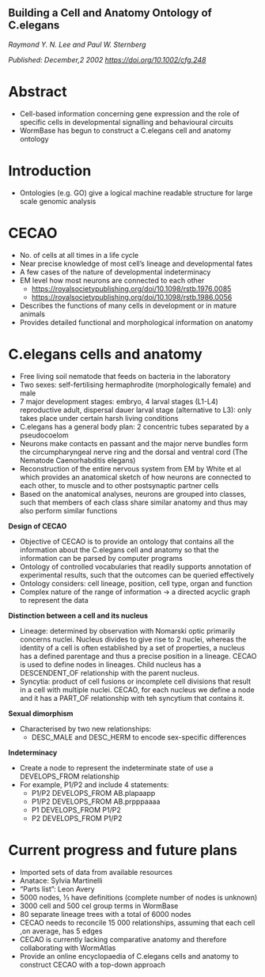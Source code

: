 ## Building a Cell and Anatomy Ontology of C.elegans
*Raymond Y. N. Lee and Paul W. Sternberg*

*Published: December,2 2002 https://doi.org/10.1002/cfg.248*

# Abstract
- Cell-based information concerning gene expression and the role of specific cells in developmental signalling and behavioural circuits
- WormBase has begun to construct a C.elegans cell and anatomy ontology

# Introduction
- Ontologies (e.g. GO) give a logical machine readable structure for large scale genomic analysis

# CECAO
- No. of cells at all times in a life cycle
- Near precise knowledge of most cell’s lineage and developmental fates
- A few cases of the nature of developmental indeterminacy
- EM level how most neurons are connected to each other
  - https://royalsocietypublishing.org/doi/10.1098/rstb.1976.0085
  - https://royalsocietypublishing.org/doi/10.1098/rstb.1986.0056
- Describes the functions of many cells in development or in mature animals
- Provides detailed functional and morphological information on anatomy

# C.elegans cells and anatomy
- Free living soil nematode that feeds on bacteria in the laboratory
- Two sexes: self-fertilising hermaphrodite (morphologically female) and male
- 7 major development stages: embryo, 4 larval stages (L1-L4) reproductive adult, dispersal dauer larval stage (alternative to L3): only takes place under certain harsh living conditions
- C.elegans has a general body plan: 2 concentric tubes separated by a pseudocoelom
- Neurons make contacts en passant and the major nerve bundles form the circumpharyngeal nerve ring and the dorsal and ventral cord (The Nematode Caenorhabditis elegans)
- Reconstruction of the entire nervous system from EM by White et al which provides an anatomical sketch of how neurons are connected to each other, to muscle and to other postsynaptic partner cells
- Based on the anatomical analyses, neurons are grouped into classes, such that members of each class share similar anatomy and thus may also perform similar functions

**Design of CECAO**
- Objective of CECAO is to provide an ontology that contains all the information about the C.elegans cell and anatomy so that the information can be parsed by computer programs
- Ontology of controlled vocabularies that readily supports annotation of experimental results, such that the outcomes can be queried effectively
- Ontology considers: cell lineage, position, cell type, organ and function
- Complex nature of the range of information -> a directed acyclic graph to represent the data

**Distinction between a cell and its nucleus**
- Lineage: determined by observation with Nomarski optic primarily concerns nuclei. Nucleus divides to give rise to 2 nuclei, whereas the identity of a cell is often established by a set of properties, a nucleus has a defined parentage and thus a precise position in a lineage. CECAO is used to define nodes in lineages. Child nucleus has a DESCENDENT_OF relationship with the parent nucleus.
- Syncytia: product of cell fusions or incomplete cell divisions that result in a cell with multiple nuclei. CECAO, for each nucleus we define a node and it has a PART_OF relationship with teh syncytium that contains it.

**Sexual dimorphism**
- Characterised by two new relationships:
  - DESC_MALE and DESC_HERM to encode sex-specific differences

**Indeterminacy**
- Create a node to represent the indeterminate state of use a DEVELOPS_FROM relationship
- For example, P1/P2 and include 4 statements:
  - P1/P2 DEVELOPS_FROM AB.plapaapp
  - P1/P2 DEVELOPS_FROM AB.prpppaaaa
  - P1 DEVELOPS_FROM P1/P2
  - P2 DEVELOPS_FROM P1/P2

# Current progress and future plans
- Imported sets of data from available resources
- Anatace: Sylvia Martinelli
- “Parts list”: Leon Avery
- 5000 nodes, ⅓ have definitions (complete number of nodes is unknown)
- 3000 cell and 500 cel group terms in WormBase
- 80 separate lineage trees with a total of 6000 nodes
- CECAO needs to reconcile 15 000 relationships, assuming that each cell ,on average, has 5 edges
- CECAO is currently lacking comparative anatomy and therefore collaborating with WormAtlas
- Provide an online encyclopaedia of C.elegans cells and anatomy to construct CECAO with a top-down approach
